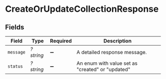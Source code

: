 # CreateOrUpdateCollectionResponse


## Fields

| Field                                            | Type                                             | Required                                         | Description                                      |
| ------------------------------------------------ | ------------------------------------------------ | ------------------------------------------------ | ------------------------------------------------ |
| `message`                                        | *?string*                                        | :heavy_minus_sign:                               | A detailed response message.                     |
| `status`                                         | *?string*                                        | :heavy_minus_sign:                               | An enum with value set as "created" or "updated" |